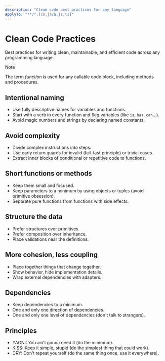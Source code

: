 ```yaml
---
description: "Clean code best practices for any language"
applyTo: "**/*.{cs,java,js,ts}"
---
```


# Clean Code Practices

Best practices for writing clean, maintainable, and efficient code across any programming language.

> [!NOTE]
> The term _function_ is used for any callable code block, including methods and procedures.

## Intentional naming

- Use fully descriptive names for variables and functions.
- Start with a verb in every function and flag variables (like `is`, `has`, `can`...).
- Avoid magic numbers and strings by declaring named constants.

## Avoid complexity

- Divide complex instructions into steps.
- Use early return guards for invalid (fail-fast principle) or trivial cases.
- Extract inner blocks of conditional or repetitive code to functions.

## Short functions or methods

- Keep them small and focused.
- Keep parameters to a minimum by using objects or tuples (avoid primitive obsession).
- Separate pure functions from functions with side effects.

## Structure the data

- Prefer structures over primitives.
- Prefer composition over inheritance.
- Place validations near the definitions.

## More cohesion, less coupling

- Place together things that change together.
- Show behavior, hide implementation details.
- Wrap external dependencies with adapters.

## Dependencies

- Keep dependencies to a minimum.
- One and only one direction of dependencies.
- One and only one level of dependencies (don't talk to strangers).

## Principles

- YAGNI: You ain't gonna need it (do the minimum).
- KISS: Keep it simple, stupid (do the simplest thing that could work).
- DRY: Don't repeat yourself (do the same thing once, use it everywhere).

